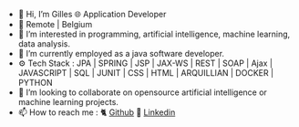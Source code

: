 - 👋 Hi, I’m Gilles 🌐 Application Developer
- 📍 Remote | Belgium
- 👀 I’m interested in programming, artificial intelligence, machine learning, data analysis.
- 🌱 I’m currently employed as a java software developer.
- ⚙️ Tech Stack : JPA | SPRING | JSP | JAX-WS | REST | SOAP | Ajax | JAVASCRIPT | SQL | JUNIT | CSS | HTML | ARQUILLIAN | DOCKER | PYTHON 
- 💞️ I’m looking to collaborate on opensource artificial intelligence or machine learning projects.
- 📫 How to reach me :
  🐈 [Github](https://github.com/gillesngongang)
  🔗 [Linkedin](https://www.linkedin.com/in/gillesngongang)
  
<!---
gillesngongang/gillesngongang is a ✨ special ✨ repository because its `README.md` (this file) appears on your GitHub profile.
You can click the Preview link to take a look at your changes.
--->

